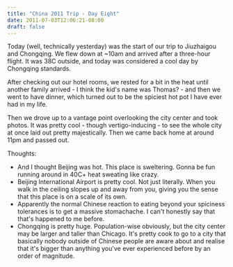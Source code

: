 ```yaml
---
title: "China 2011 Trip - Day Eight"
date: 2011-07-03T12:06:21-08:00
draft: false
---
```


Today (well, technically yesterday) was the start of our trip to Jiuzhaigou and Chongqing. We flew down at ~10am and arrived after a three-hour flight. It was 38C outside, and today was considered a cool day by Chongqing standards.

After checking out our hotel rooms, we rested for a bit in the heat until another family arrived - I think the kid's name was Thomas? - and then we went to have dinner, which turned out to be the spiciest hot pot I have ever had in my life.

Then we drove up to a vantage point overlooking the city center and took photos. It was pretty cool - though vertigo-inducing - to see the whole city at once laid out pretty majestically. Then we came back home at around 11pm and passed out.

Thoughts:

- And I thought Beijing was hot. This place is sweltering. Gonna be fun running around in 40C+ heat sweating like crazy.
- Beijing International Airport is pretty cool. Not just literally. When you walk in the ceiling slopes up and away from you, giving you the sense that this place is on a scale of its own.
- Apparently the normal Chinese reaction to eating beyond your spiciness tolerances is to get a massive stomachache. I can't honestly say that that's happened to me before.
- Chongqing is pretty huge. Population-wise obviously, but the city center may be larger and taller than Chicago. It's pretty cook to go to a city that basically nobody outside of Chinese people are aware about and realise that it's bigger than anything you've ever experienced before by an order of magnitude.
